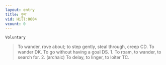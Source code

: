 ```yaml
---
layout: entry
title: ཉུལ་
vid: Hill:0604
vcount: 0
---
```

`Voluntary` 
> To wander, rove about; to step gently, steal through, creep CD\.
 To wander DK\.
 To go without having a goal DS\.
 1\.
 To roam, to wander, to search for\.
 2\.
 (archaic) To delay, to linger, to loiter TC\.

